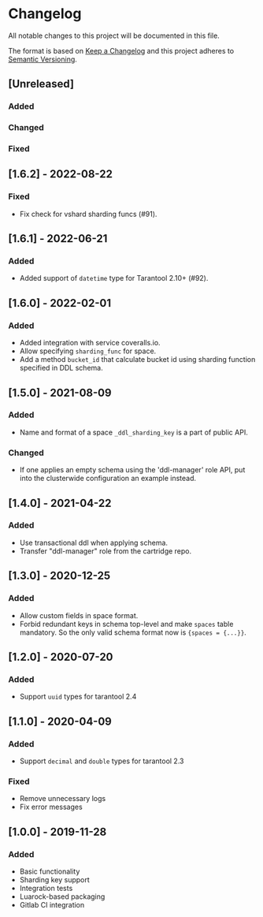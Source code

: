 # Changelog
All notable changes to this project will be documented in this file.

The format is based on [Keep a Changelog](http://keepachangelog.com/en/1.0.0/)
and this project adheres to [Semantic Versioning](http://semver.org/spec/v2.0.0.html).

## [Unreleased]

### Added

### Changed

### Fixed

## [1.6.2] - 2022-08-22

### Fixed

- Fix check for vshard sharding funcs (#91).

## [1.6.1] - 2022-06-21

### Added

- Added support of `datetime` type for Tarantool 2.10+ (#92).

## [1.6.0] - 2022-02-01

### Added

- Added integration with service coveralls.io.
- Allow specifying `sharding_func` for space.
- Add a method `bucket_id` that calculate bucket id using sharding function
  specified in DDL schema.

## [1.5.0] - 2021-08-09

### Added

- Name and format of a space `_ddl_sharding_key` is a part of public API.

### Changed

- If one applies an empty schema using the 'ddl-manager' role API,
  put into the clusterwide configuration an example instead.

## [1.4.0] - 2021-04-22

### Added

- Use transactional ddl when applying schema.
- Transfer "ddl-manager" role from the cartridge repo.

## [1.3.0] - 2020-12-25

### Added

- Allow custom fields in space format.
- Forbid redundant keys in schema top-level and make `spaces` table
  mandatory. So the only valid schema format now is `{spaces = {...}}`.

## [1.2.0] - 2020-07-20

### Added

- Support `uuid` types for tarantool 2.4

## [1.1.0] - 2020-04-09

### Added

- Support `decimal` and `double` types for tarantool 2.3

### Fixed

- Remove unnecessary logs
- Fix error messages

## [1.0.0] - 2019-11-28

### Added

- Basic functionality
- Sharding key support
- Integration tests
- Luarock-based packaging
- Gitlab CI integration
